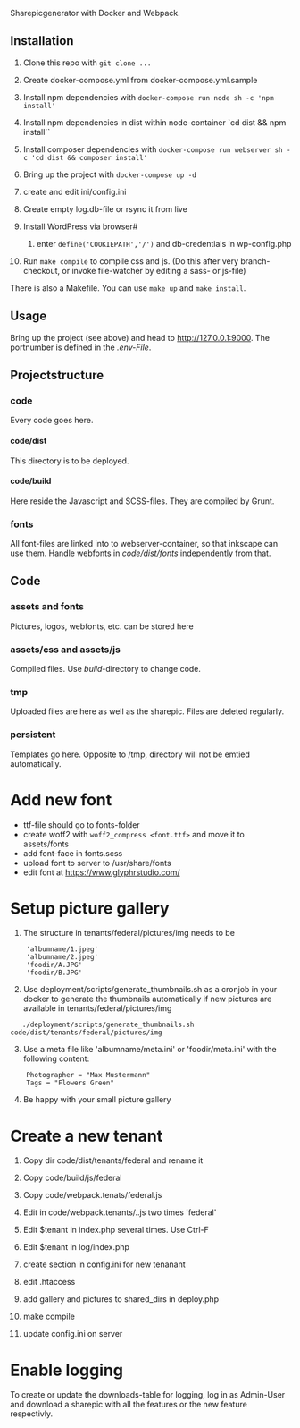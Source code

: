Sharepicgenerator with Docker and Webpack.

## Installation
 1. Clone this repo with
  ``git clone ...``

 2. Create docker-compose.yml from docker-compose.yml.sample
 
 3. Install npm dependencies with
  ``docker-compose run node sh -c 'npm install'``

 4. Install npm dependencies in dist within node-container
    `cd dist && npm install``

 5. Install composer dependencies with
  ``docker-compose run webserver sh -c 'cd dist && composer install'``

 6. Bring up the project with
 ``docker-compose up -d``

 7. create and edit ini/config.ini

 8. Create empty log.db-file or rsync it from live

 9. Install WordPress via browser#
    1. enter `define('COOKIEPATH','/')` and db-credentials in wp-config.php
  
 9. Run ```make compile``` to compile css and js. (Do this after very branch-checkout, or invoke file-watcher by editing a sass- or js-file)

There is also a Makefile. You can use ``make up`` and ``make install``.

## Usage
Bring up the project (see above) and head to http://127.0.0.1:9000. The portnumber is defined in the _.env-File_.

## Projectstructure 
### code
Every code goes here.

#### code/dist
This directory is to be deployed.

#### code/build
Here reside the Javascript and SCSS-files. They are compiled by Grunt.
### fonts
All font-files are linked into to webserver-container, so that inkscape can use them. Handle webfonts in _code/dist/fonts_ independently from that.

## Code
### assets and fonts
Pictures, logos, webfonts, etc. can be stored here

### assets/css and assets/js
Compiled files. Use _build_-directory to change code.

### tmp
Uploaded files are here as well as the sharepic. Files are deleted regularly.

### persistent
Templates go here. Opposite to /tmp, directory will not be emtied automatically.

# Add new font
- ttf-file should go to fonts-folder
- create woff2 with ``woff2_compress <font.ttf>`` and move it to assets/fonts
- add font-face in fonts.scss
- upload font to server to /usr/share/fonts
- edit font at https://www.glyphrstudio.com/

# Setup picture gallery
1. The structure in tenants/federal/pictures/img needs to be 

```
    'albumname/1.jpeg'
    'albumname/2.jpeg'
    'foodir/A.JPG'
    'foodir/B.JPG'

```

2. Use deployment/scripts/generate_thumbnails.sh as a cronjob in your docker to generate the thumbnails automatically if new pictures are available in tenants/federal/pictures/img

```
   ./deployment/scripts/generate_thumbnails.sh code/dist/tenants/federal/pictures/img

```

3. Use a meta file like 'albumname/meta.ini' or 'foodir/meta.ini' with the following content:
```
    Photographer = "Max Mustermann"
    Tags = "Flowers Green"
```

4. Be happy with your small picture gallery

# Create a new tenant
1. Copy dir code/dist/tenants/federal and rename it
3. Copy code/build/js/federal 
4. Copy code/webpack.tenats/federal.js 

5. Edit in code/webpack.tenants/..js two times 'federal'
2. Edit $tenant in index.php several times. Use Ctrl-F
2. Edit $tenant in log/index.php

2. create section in config.ini for new tenanant
5. edit .htaccess
5. add gallery and pictures to shared_dirs in deploy.php

5. make compile

5. update config.ini on server

# Enable logging
To create or update the downloads-table for logging, log in as Admin-User and download
a sharepic with all the features or the new feature respectivly.